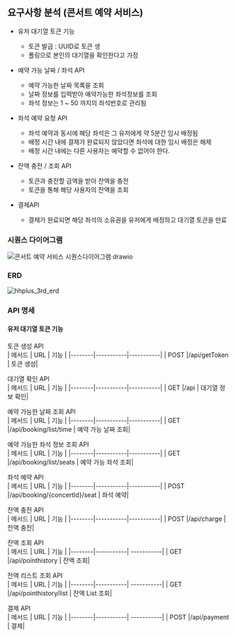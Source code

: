 ## 요구사항 분석 (콘서트 예약 서비스)

- 유저 대기열 토큰 기능
  - 토큰 발급 : UUID로 토큰 생
  - 폴링으로 본인의 대기열을 확인한다고 가정

- 예약 가능 날짜 / 좌석 API
  - 예약 가능한 날짜 목록을 조회
  - 날짜 정보를 입력받아 예약가능한 좌석정보를 조회
  - 좌석 정보는 1 ~ 50 까지의 좌석번호로 관리됨  

- 좌석 예약 요청 API
  - 좌석 예약과 동시에 해당 좌석은 그 유저에게 약 5분간 임시 배정됨
  - 배정 시간 내에 결제가 완료되지 않았다면 좌석에 대한 임시 배정은 해제
  - 배정 시간 내에는 다른 사용자는 예약할 수 없어야 한다.

- 잔액 충전 / 조회 API
  - 토큰과 충전할 금액을 받아 잔액을 충전
  - 토큰을 통해 해당 사용자의 잔액을 조회

- 결제API
  - 결제가 완료되면 해당 좌석의 소유권을 유저에게 배정하고 대기열 토큰을 만료<br/>



### 시퀀스 다이어그램
![콘서트 예약 서비스 시퀀스다이어그램 drawio](https://github.com/corncode8/hhplus_tdd_3rd/assets/127717982/a6a38d84-642e-42b5-8569-d5ce5049f30b)


### ERD
![hhplus_3rd_erd](https://github.com/corncode8/hhplus_tdd_3rd/assets/127717982/acf7f5f2-cd98-4f43-80a3-a819bd96b9a8)


### API 명세

#### 유저 대기열 토큰 기능
토큰 생성 API <br/>
| 메서드 | URL | 기능 |
|--------|-----------|-----------|
| POST    |/api/getToken  | 토큰 생성|

대기열 확인 API <br/>
| 메서드 | URL | 기능 |
|--------|-----------|-----------|
| GET    |/api  | 대기열 정보 확인|

예약 가능한 날짜 조회 API <br/>
| 메서드 | URL | 기능 |
|--------|-----------|-----------|
| GET    |/api/booking/list/time  | 예약 가능 날짜 조회|

예약 가능한 좌석 정보 조회 API <br/>
| 메서드 | URL | 기능 |
|--------|-----------|-----------|
| GET    |/api/booking/list/seats  | 예약 가능 좌석 조회|

좌석 예약 API <br/>
| 메서드 | URL | 기능 |
|--------|-----------|-----------|
| POST    |/api/booking/{concertId}/seat  | 좌석 예약|

잔액 충전 API <br/>
| 메서드 | URL | 기능 |
|--------|-----------|-----------|
| POST    |/api/charge  | 잔액 충전|

잔액 조회 API <br/>
| 메서드 | URL | 기능 |
|--------|-----------| -----------|
| GET    |/api/pointhistory  | 잔액 조회|

잔액 리스트 조회 API <br/>
| 메서드 | URL | 기능 |
|--------|-----------| -----------|
| GET    |/api/pointhistory/list  | 잔액 List 조회|

결제 API <br/>
| 메서드 | URL | 기능 |
|--------|-----------| -----------|
| POST    |/api/payment  | 결제|



